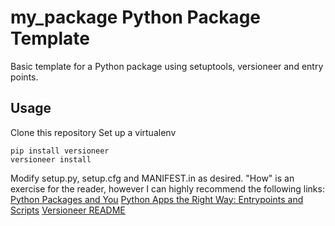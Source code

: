 # my_package Python Package Template
Basic template for a Python package using setuptools, versioneer and entry points.

## Usage
Clone this repository
Set up a virtualenv
```
pip install versioneer
versioneer install
```
Modify setup.py, setup.cfg and MANIFEST.in as desired.  "How" is an exercise for the reader, however I can highly recommend the following links:
[Python Packages and You](http://blog.habnab.it/blog/2013/07/21/python-packages-and-you/ "Python Packages and You by Habnabit")
[Python Apps the Right Way: Entrypoints and Scripts](https://chriswarrick.com/blog/2014/09/15/python-apps-the-right-way-entry_points-and-scripts/ "Python Apps the Right Way by Chris Warrick")
[Versioneer README](https://github.com/warner/python-versioneer/blob/master/README.md "The Versioneer")
